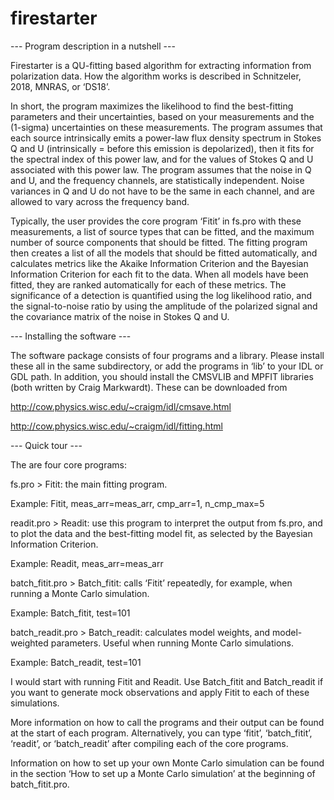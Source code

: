 # firestarter
--- Program description in a nutshell ---

Firestarter is a QU-fitting based algorithm for extracting information from polarization data. How the algorithm works is described in Schnitzeler, 2018, MNRAS, or ‘DS18’. 

In short, the program maximizes the likelihood to find the best-fitting parameters and their uncertainties, based on your measurements and the (1-sigma) uncertainties on these measurements. The program assumes that each source intrinsically emits a power-law flux density spectrum in Stokes Q and U (intrinsically = before this emission is depolarized), then it fits for the spectral index of this power law, and for the values of Stokes Q and U associated with this power law. The program assumes that the noise in Q and U, and the frequency channels, are statistically independent. Noise variances in Q and U do not have to be the same in each channel, and are allowed to vary across the frequency band. 

Typically, the user provides the core program ‘Fitit’ in fs.pro with these measurements, a list of source types that can be fitted, and the maximum number of source components that should be fitted. The fitting program then creates a list of all the models that should be fitted automatically, and calculates metrics like the Akaike Information Criterion and the Bayesian Information Criterion for each fit to the data. When all models have been fitted, they are ranked automatically for each of these metrics. The significance of a detection is quantified using the log likelihood ratio, and the signal-to-noise ratio by using the amplitude of the polarized signal and the covariance matrix of the noise in Stokes Q and U.
 


--- Installing the software ---

The software package consists of four programs and a library. Please install these all in the same subdirectory, or add the programs in ‘lib’ to your IDL or GDL path. In addition, you should install the CMSVLIB and MPFIT libraries (both written by Craig Markwardt). These can be downloaded from 

  http://cow.physics.wisc.edu/~craigm/idl/cmsave.html

  http://cow.physics.wisc.edu/~craigm/idl/fitting.html



--- Quick tour ---

The are four core programs:

fs.pro > Fitit: the main fitting program.

  Example: Fitit, meas_arr=meas_arr, cmp_arr=1, n_cmp_max=5

readit.pro > Readit: use this program to interpret the output from fs.pro, and to plot the data and the best-fitting model fit, as selected by the Bayesian Information Criterion.

  Example: Readit, meas_arr=meas_arr

batch_fitit.pro > Batch_fitit: calls ‘Fitit’ repeatedly, for example, when running a Monte Carlo simulation.

  Example: Batch_fitit, test=101

batch_readit.pro > Batch_readit: calculates model weights, and model-weighted parameters. Useful when running Monte Carlo simulations.

  Example: Batch_readit, test=101

I would start with running Fitit and Readit. Use Batch_fitit and Batch_readit if you want to generate mock observations and apply Fitit to each of these simulations.

More information on how to call the programs and their output can be found at the start of each program. Alternatively, you can type ‘fitit’, ‘batch_fitit’, ‘readit’, or ‘batch_readit’ after compiling each of the core programs.

Information on how to set up your own Monte Carlo simulation can be found in the section ‘How to set up a Monte Carlo simulation’ at the beginning of batch_fitit.pro.

